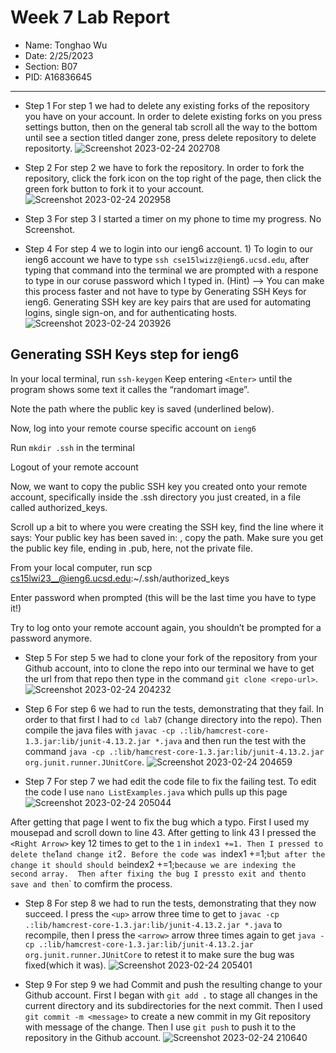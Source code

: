 # Week 7 Lab Report
* Name: Tonghao Wu
* Date: 2/25/2023
* Section: B07
* PID: A16836645

***

* Step 1
  For step 1 we had to delete any existing forks of the repository you have on your account. 
  In order to delete existing forks on you press settings button, then on the general tab scroll all the way to the bottom until see a section titled danger zone, press delete repository to delete repositorty.
  ![Screenshot 2023-02-24 202708](https://user-images.githubusercontent.com/61090478/221338006-56c8003a-05d6-4039-979b-39774c410edc.png)

* Step 2
  For step 2 we have to fork the repository. In order to fork the repository, click the fork icon on the top right of the page, then click the green fork button to fork it to your account.
  ![Screenshot 2023-02-24 202958](https://user-images.githubusercontent.com/61090478/221338239-570d2ef5-9d49-4c8b-a2c7-050a819d32ae.png)

* Step 3
  For step 3 I started a timer on my phone to time my progress. No Screenshot.
  
 * Step 4
  For step 4 we to login into our ieng6 account. 1) To login to our ieng6 account we have to type `ssh cse15lwizz@ieng6.ucsd.edu`, after typing that command into the terminal we are prompted with a respone to type in our coruse password which I typed in. (Hint) --> You can make this process faster and not have to type by Generating SSH Keys for ieng6. Generating SSH key are key pairs that are used for automating logins, single sign-on, and for authenticating hosts.
    ![Screenshot 2023-02-24 203926](https://user-images.githubusercontent.com/61090478/221338545-0809c3ef-2305-4c54-9838-df22fd9ea276.png)
    
##  Generating SSH Keys step for ieng6
 In your local terminal, run `ssh-keygen`
Keep entering ` <Enter> ` until the program shows some text it calles the “randomart image”.
  
Note the path where the public key is saved (underlined below).
  
Now, log into your remote course specific account on `ieng6`
  
Run `mkdir .ssh` in the terminal
  
Logout of your remote account
  
Now, we want to copy the public SSH key you created onto your remote account, specifically inside the .ssh directory you just created, in a file called authorized_keys.
  
Scroll up a bit to where you were creating the SSH key, find the line where it says: Your public key has been saved in: <path to your public SSH key>, copy the path. Make sure you get the public key file, ending in .pub, here, not the private file.
  
From your local computer, run scp <path to your public SSH key> cs15lwi23__@ieng6.ucsd.edu:~/.ssh/authorized_keys
  
Enter password when prompted (this will be the last time you have to type it!)
  
Try to log onto your remote account again, you shouldn’t be prompted for a password anymore.
    
    
 * Step 5
   For step 5 we had to clone your fork of the repository from your Github account, into to clone the repo into our terminal we have to get the url from that repo then type in the command `git clone <repo-url>`.
![Screenshot 2023-02-24 204232](https://user-images.githubusercontent.com/61090478/221338626-6cf2eb7c-afa9-4888-8223-8ca1c2d38c5a.png)

* Step 6
  For step 6 we had to run the tests, demonstrating that they fail. In order to that first I had to `cd lab7` (change directory into the repo). Then compile the java files with `javac -cp .:lib/hamcrest-core-1.3.jar:lib/junit-4.13.2.jar *.java` and then run the test with the command `java -cp .:lib/hamcrest-core-1.3.jar:lib/junit-4.13.2.jar org.junit.runner.JUnitCore`.
![Screenshot 2023-02-24 204659](https://user-images.githubusercontent.com/61090478/221338822-02120120-07e5-4114-8949-89bc1d3e77f0.png)

* Step 7 
  For step 7 we had edit the code file to fix the failing test. To edit the code I use `nano ListExamples.java` which pulls up this page 
![Screenshot 2023-02-24 205044](https://user-images.githubusercontent.com/61090478/221338922-4faa013a-4ce2-4855-8d70-f071654e5e4d.png)


After getting that page I went to fix the bug which a typo.
First I used my mousepad and scroll down to line 43. After getting to link 43 I pressed the `<Right Arrow>` key 12 times to get to the `1` in `index1 +=1. Then I pressed `<Backspace>` to delete the `1` and change it `2`. Before the code was `index1 +=1;` but after the change it should should be `index2 +=1;` because we are indexing the second array. 
Then after fixing the bug I press `<Ctrl-X>` to exit and then `<y>` to save and then `<enter>` to comfirm the process.

* Step 8
  For step 8 we had to run the tests, demonstrating that they now succeed. I press the `<up>` arrow three time to get to `javac -cp .:lib/hamcrest-core-1.3.jar:lib/junit-4.13.2.jar *.java` to recompile, then I press the `<arrow>` arrow three times again to get `java -cp .:lib/hamcrest-core-1.3.jar:lib/junit-4.13.2.jar org.junit.runner.JUnitCore` to retest it to make sure the bug was fixed(which it was).
![Screenshot 2023-02-24 205401](https://user-images.githubusercontent.com/61090478/221339098-bc361708-5807-44ab-a565-721ccb8ded92.png)

* Step 9
 For step 9 we had Commit and push the resulting change to your Github account. First I began with `git add .` to stage all changes in the current directory and its subdirectories for the next commit. Then I used `git commit -m <message>` to create a new commit in my Git repository with message of the change. Then I use `git push` to push it to the repository in the Github account.
![Screenshot 2023-02-24 210640](https://user-images.githubusercontent.com/61090478/221339457-a12ebc7c-558a-4816-9b8c-b5035daaf432.png)
